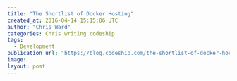```yaml
---
title: "The Shortlist of Docker Hosting"
created_at: 2016-04-14 15:15:06 UTC
author: "Chris Ward"
categories: Chris writing codeship
tags: 
  - Development
publication_url: "https://blog.codeship.com/the-shortlist-of-docker-hosting/"
image: 
layout: post
---
```

